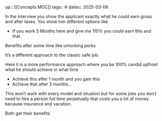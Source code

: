 up:: [[Concepts MOC]]
tags:: #
dates:: 2025-03-06

In the interview you show the applicant exactly what he could earn gross and after taxes.
You show him different options like

- If you work 3 Months here and give me 110% you could earn this and that

Benefits after some time like unlocking perks

It’s a different approach to the classic safe job.

Here it is a more performance approach where you be 100% candid upfront what he should achieve in what time

- Achieve this after 1 month and you gain this
- Achieve that after 3 months…

This won’t work with every model and situation but for some jobs you don’t need to hire a person full time perpetually that costs you a lot of money because insurance and vacation.

Both get their benefits

